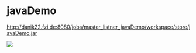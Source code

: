 # javaDemo
http://danik22.fzi.de:8080/jobs/master_listner_javaDemo/workspace/store/javaDemo.jar

<a href='http://danik22.fzi.de:8080/view/javaDemo/job/Pull_request_listner_javaDemo/'><img src='http://danik22.fzi.de:8080/view/javaDemo/job/Pull_request_listner_javaDemo/badge/icon'></a>
